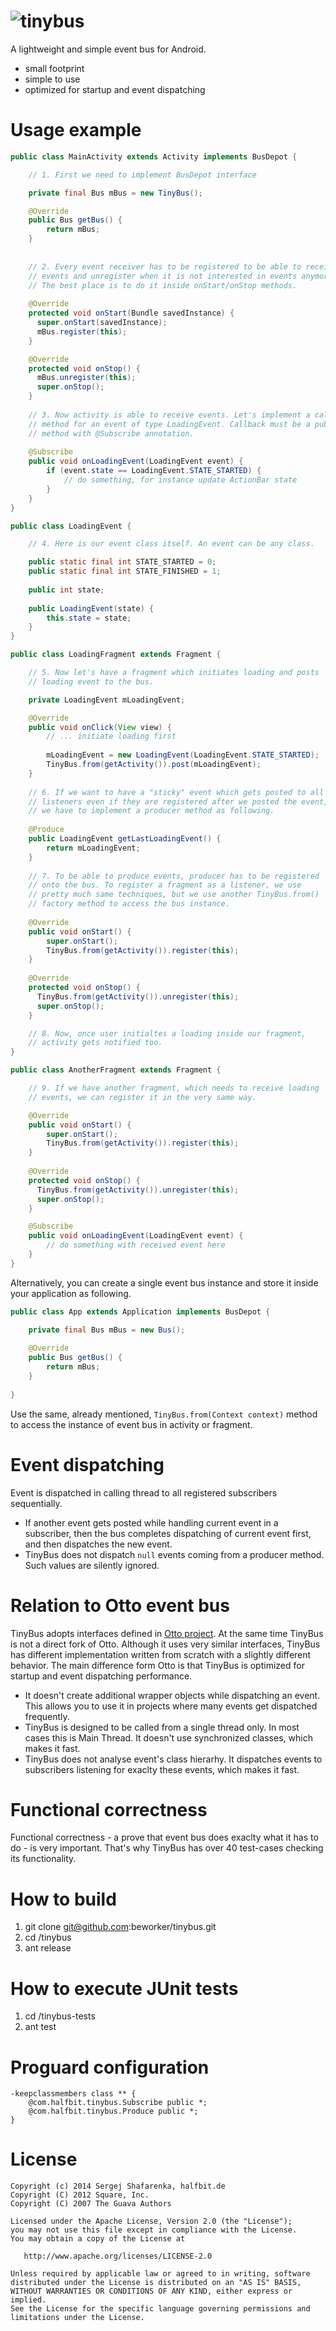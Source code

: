 

![tinybus][1]
=======

A lightweight and simple event bus for Android. 

 - small footprint
 - simple to use
 - optimized for startup and event dispatching


Usage example
=======

```java
public class MainActivity extends Activity implements BusDepot {

    // 1. First we need to implement BusDepot interface

    private final Bus mBus = new TinyBus();

    @Override
    public Bus getBus() {
        return mBus;
    } 
    
    
    // 2. Every event receiver has to be registered to be able to receive 
    // events and unregister when it is not interested in events anymore. 
    // The best place is to do it inside onStart/onStop methods.
    
    @Override
    protected void onStart(Bundle savedInstance) {
      super.onStart(savedInstance);
      mBus.register(this);
    }

    @Override
    protected void onStop() {
      mBus.unregister(this);
      super.onStop();
    }
  
    // 3. Now activity is able to receive events. Let's implement a callback
    // method for an event of type LoadingEvent. Callback must be a public
    // method with @Subscribe annotation.
    
    @Subscribe
    public void onLoadingEvent(LoadingEvent event) {
        if (event.state == LoadingEvent.STATE_STARTED) {
            // do something, for instance update ActionBar state
        }
    }
}
```

```java
public class LoadingEvent {

    // 4. Here is our event class itself. An event can be any class.

    public static final int STATE_STARTED = 0;
    public static final int STATE_FINISHED = 1;
    
    public int state;
    
    public LoadingEvent(state) {
        this.state = state;
    }
}
```

```java
public class LoadingFragment extends Fragment {

    // 5. Now let's have a fragment which initiates loading and posts
    // loading event to the bus.

    private LoadingEvent mLoadingEvent;

    @Override
    public void onClick(View view) {
        // ... initiate loading first 
        
        mLoadingEvent = new LoadingEvent(LoadingEvent.STATE_STARTED);
        TinyBus.from(getActivity()).post(mLoadingEvent);
    }
    
    // 6. If we want to have a "sticky" event which gets posted to all
    // listeners even if they are registered after we posted the event, 
    // we have to implement a producer method as following.
    
    @Produce
    public LoadingEvent getLastLoadingEvent() {
        return mLoadingEvent;
    }
    
    // 7. To be able to produce events, producer has to be registered 
    // onto the bus. To register a fragment as a listener, we use 
    // pretty much same techniques, but we use another TinyBus.from() 
    // factory method to access the bus instance.
    
    @Override
    public void onStart() {
        super.onStart();
        TinyBus.from(getActivity()).register(this);
    }
    
    @Override
    protected void onStop() {
      TinyBus.from(getActivity()).unregister(this);
      super.onStop();
    }

    // 8. Now, once user initialtes a loading inside our fragment, 
    // activity gets notified too.
}
```

```java
public class AnotherFragment extends Fragment {

    // 9. If we have another fragment, which needs to receive loading
    // events, we can register it in the very same way.

    @Override
    public void onStart() {
        super.onStart();
        TinyBus.from(getActivity()).register(this);
    }
    
    @Override
    protected void onStop() {
      TinyBus.from(getActivity()).unregister(this);
      super.onStop();
    }

    @Subscribe
    public void onLoadingEvent(LoadingEvent event) {
        // do something with received event here
    }
}
```

Alternatively, you can create a single event bus instance and store it inside your application as following.

```java
public class App extends Application implements BusDepot {

    private final Bus mBus = new Bus();
  
    @Override
    public Bus getBus() {
        return mBus;
    }
  
}
```

Use the same, already mentioned, ```TinyBus.from(Context context)``` method to access the instance of event bus in activity or fragment.


Event dispatching
=======

Event is dispatched in calling thread to all registered subscribers sequentially.

 * If another event gets posted while handling current event in a subscriber, then the bus completes dispatching of current event first, and then dispatches the new event.
 * TinyBus does not dispatch ```null``` events coming from a producer method. Such values are silently ignored.


Relation to Otto event bus 
=======

TinyBus adopts interfaces defined in [Otto project][2]. At the same time TinyBus is not a direct fork of Otto. Although it uses very similar interfaces, TinyBus has different implementation written from scratch with a slightly different behavior. The main difference form Otto is that TinyBus is optimized for startup and event dispatching performance.

 * It doesn't create additional wrapper objects while dispatching an event. This allows you to use it in projects where many events get dispatched frequently.
 * TinyBus is designed to be called from a single thread only. In most cases this is Main Thread. It doesn't use synchronized classes, which makes it fast.
 * TinyBus does not analyse event's class hierarhy. It dispatches events to subscribers listening for exaclty these events, which makes it fast.


Functional correctness 
=======
Functional correctness - a prove that event bus does exaclty what it has to do - is very important. That's why TinyBus has over 40 test-cases checking its functionality.


How to build
=======

1. git clone git@github.com:beworker/tinybus.git
2. cd <git>/tinybus
3. ant release


How to execute JUnit tests
=======

1. cd <git>/tinybus-tests
2. ant test

Proguard configuration
=======

```
-keepclassmembers class ** {
    @com.halfbit.tinybus.Subscribe public *;
    @com.halfbit.tinybus.Produce public *;
}
```

License
=======

    Copyright (c) 2014 Sergej Shafarenka, halfbit.de
    Copyright (C) 2012 Square, Inc.
    Copyright (C) 2007 The Guava Authors
    
    Licensed under the Apache License, Version 2.0 (the "License");
    you may not use this file except in compliance with the License.
    You may obtain a copy of the License at

       http://www.apache.org/licenses/LICENSE-2.0

    Unless required by applicable law or agreed to in writing, software
    distributed under the License is distributed on an "AS IS" BASIS,
    WITHOUT WARRANTIES OR CONDITIONS OF ANY KIND, either express or implied.
    See the License for the specific language governing permissions and
    limitations under the License.


[1]: web/logo.png
[2]: https://github.com/square/otto
